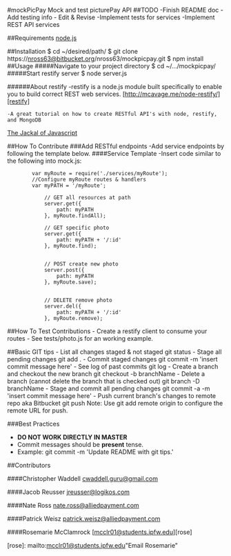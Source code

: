 #mockPicPay 
	Mock and test picturePay API
##TODO
        -Finish README doc
	        - Add testing info 
	        - Edit & Revise
        -Implement tests for services
        -Implement REST API services

##Requirements
[node.js][node]

##Installation
			$ cd ~/desired/path/
			$ git clone https://nross63@bitbucket.org/nross63/mockpicpay.git
			$ npm install
##Usage
#####Navigate to your project directory
		$ cd ~/.../mockpicpay/
#####Start restify server
		$ node server.js

######About restify
	-restify is a node.js module built specifically to enable you to build correct REST web services. 
[http://mcavage.me/node-restify/][restify]

	-A great tutorial on how to create RESTful API's with node, restify, and MongoDB
[The Jackal of Javascript][tutorial]

##How To Contribute
###Add RESTful endpoints
	-Add service endpoints by following the template below.
####Service Template
		-Insert code similar to the following into mock.js:
			
			var myRoute = require('./services/myRoute');
			//Configure myRoute routes & handlers  
			var myPATH = '/myRoute';

			    // GET all resources at path
			    server.get({
			        path: myPATH
			    }, myRoute.findAll);

			    // GET specific photo
			    server.get({
			        path: myPATH + '/:id'
			    }, myRoute.find);
			    

			    // POST create new photo
			    server.post({
			        path: myPATH
			    }, myRoute.save);
			    

			    // DELETE remove photo
			    server.del({
			        path: myPATH + '/:id'
			    }, myRoute.remove);

##How To Test Contributions
	- Create a restify client to consume your routes
		- See tests/photo.js for an working example.

##Basic GIT tips
	- List all changes staged & not staged
		git status
	- Stage all pending changes
		git add .
	- Commit staged changes 
		git commit -m 'insert commit message here'
	- See log of past commits
		git log
	- Create a branch and checkout the new branch
		git checkout -b branchName
	- Delete a branch (cannot delete the branch that is checked out)
		git branch -D branchName
	- Stage and commit all pending changes
		git commit -a -m 'insert commit message here'
	- Push current branch's changes to remote repo aka Bitbucket 
		git push
			Note: Use git add remote origin to configure the remote URL for push.

###Best Practices
- **DO NOT WORK DIRECTLY IN MASTER**
- Commit messages should be **present** tense.
- Example: git commit -m 'Update README with git tips.'

##Contributors 
 
####Christopher Waddell
[cwaddell.guru@gmail.com][chris] 

####Jacob Reusser
[jreusser@logikos.com][jacob]

####Nate Ross
[nate.ross@alliedpayment.com][nate]

####Patrick Weisz
[patrick.weisz@alliedpayment.com][patrick]

####Rosemarie McClamrock
[mcclr01@students.ipfw.edu][rose]

[node]: http://nodejs.org/ "Download node.js"
[restify]: http://mcavage.me/node-restify/ "API Guide | restify"
[tutorial]: http://thejackalofjavascript.com/nodejs-restify-mongolab-build-rest-api/ "Tutorial"
[chris]: mailto:cwaddell.guru@gmail.com "Email Chris"
[jacob]: mailto:jreusser@logikos.com "Email Jacob"
[nate]: mailto:nate.ross@alliedpayment.com "Email Nate"
[patrick]: mailto:patrick.weisz@alliedpayment.com "Email Patrick"
[rose]: mailto:mcclr01@students.ipfw.edu"Email Rosemarie"